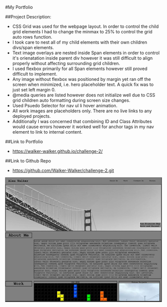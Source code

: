 #My Portfolio

##Project Description:
* CSS Grid was used for the webpage layout. In order to control the child grid elements I had to change the minmax to 25% to control the grid auto rows function. 
* I took care to nest all of my child elements with their own children divs/span elements.
* Text image overlays are nested inside Span elements in order to control it's orienatation inside parent div however it was still difficult to align properly without affecting surrounding grid children. 
* I used  flexbox primarily for all Span elements however still proved difficult to implement.
* Any image without flexbox was positioned by margin yet ran off the screen when minimized, i.e. hero placeholder text. A quick fix was to just set left margin 0. 
* @media queries are listed however does not initialize well due to CSS grid children auto formatting  during screen size changes.
* Used Psuedo Selector for nav ul li hover animation. 
* All work images are placeholders only. There are no live links to any deployed projects.
* Additionally I was concerned that combining ID and Class Attributes would cause errors however it worked well for anchor tags in my nav element to link to internal content.


##Link to Portfolio 
* https://walker-walker.github.io/challenge-2/

##Link to Github Repo
* https://github.com/Walker-Walker/challenge-2.git


![webpage screenshot](./assets/images/screenshot.JPG)